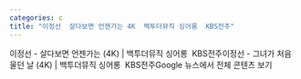 ```yaml
---
categories: c
title: "이정선  살다보면 언젠가는 4K  백투더뮤직 싱어롱  KBS전주"
---
```

이정선 - 살다보면 언젠가는 (4K) | 백투더뮤직 싱어롱&nbsp;&nbsp;KBS전주이정선 - 그녀가 처음 울던 날 (4K) | 백투더뮤직 싱어롱&nbsp;&nbsp;KBS전주Google 뉴스에서 전체 콘텐츠 보기